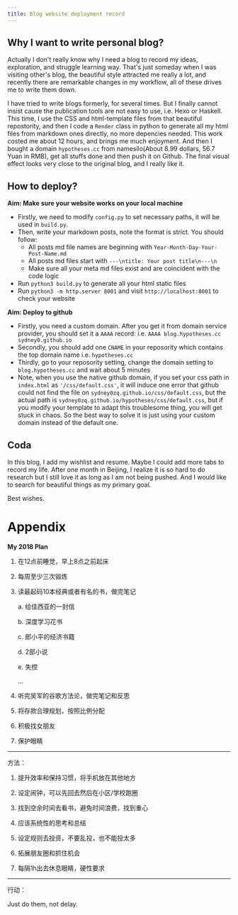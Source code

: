 ```yaml
---
title: Blog website deployment record
---
```



## Why I want to write personal blog?


Actually I don't really know why I need a blog to record my ideas, exploration, and struggle learning way. That's just someday when I was visiting other's blog, the beautiful style attracted me really a lot, and recently there are remarkable changes in my workflow, all of these drives me to write them down.

I have tried to write blogs formerly, for several times. But I finally cannot insist cause the publication tools are not easy to use, i.e. Hexo or Haskell. This time, I use the CSS and html-template files from that beautiful repostority, and then I code a `Render` class in python to generate all my html files from markdown ones directly, no more depencies needed. This work costed me about 12 hours, and brings me much enjoyment. And then I bought a domain `hypotheses.cc` from namesilo(About 8.99 dollars, 56.7 Yuan in RMB), get all stuffs done and then push it on Github. The final visual effect looks very close to the original blog, and I really like it.



## How to deploy?


**Aim: Make sure your website works on your local machine**

- Firstly, we need to modify `config.py` to set necessary paths, it will be used in `build.py`.
- Then, write your markdown posts, note the format is strict. You should follow:
	- All posts md file names are beginning with `Year-Month-Day-Your-Post-Name.md`
	- All posts md files start with `---\ntitle: Your post title\n---\n`
	- Make sure all your meta md files exist and are coincident with the code logic
- Run `python3 build.py` to generate all your html static files
- Run `python3 -m http.server 8001` and visit `http://localhost:8001` to check your website


**Aim: Deploy to github**

- Firstly, you need a custom domain. After you get it from domain service provider, you should set it a `AAAA` record: i.e. `AAAA blog.hypotheses.cc sydney0.github.io`
- Secondly, you should add one `CNAME` in your reposority which contains the top domain name i.e. `hypotheses.cc`
- Thirdly, go to your reposority setting, change the domain setting to `blog.hypotheses.cc` and wait about 5 minutes
- Note, when you use the native github domain, if you set your css path in `index.html` as `'/css/default.css'`, it will induce one error that github could not find the file on `sydney0zq.github.io/css/default.css`, but the actual path is `sydney0zq.github.io/hypotheses/css/default.css`, but if you modify your template to adapt this troublesome thing, you will get stuck in chaos. So the best way to solve it is just using your custom domain instead of the default one.


## Coda


In this blog, I add my wishlist and resume. Maybe I could add more tabs to record my life. After one month in Beijing, I realize it is so hard to do research but I still love it as long as I am not being pushed. And I would like to search for beautiful things as my primary goal.


Best wishes.





# Appendix


**My 2018 Plan**

1. 在12点前睡觉，早上8点之前起床

2. 每周至少三次锻炼

3. 读最起码10本经典或者有名的书，做完笔记

    a. 给佳西亚的一封信

    b. 深度学习花书

    c. 郎小平的经济书籍

    d. 2部小说

    e. 失控

    ...

4. 听完吴军的谷歌方法论，做完笔记和反思

5. 将存款合理规划，按照比例分配

6. 积极找女朋友

7. 保护眼睛

---

方法：

1. 提升效率和保持习惯，将手机放在其他地方

2. 设定闹钟，可以先回去然后在小区/学校跑圈

3. 找到空余时间去看书，避免时间浪费，找到重心

4. 应该系统性的思考和总结

5. 设定规则去投资，不要乱投，也不能投太多

6. 拓展朋友圈和抓住机会

7. 每隔1h出去休息眼睛，硬性要求

---
行动：

Just do them, not delay.

